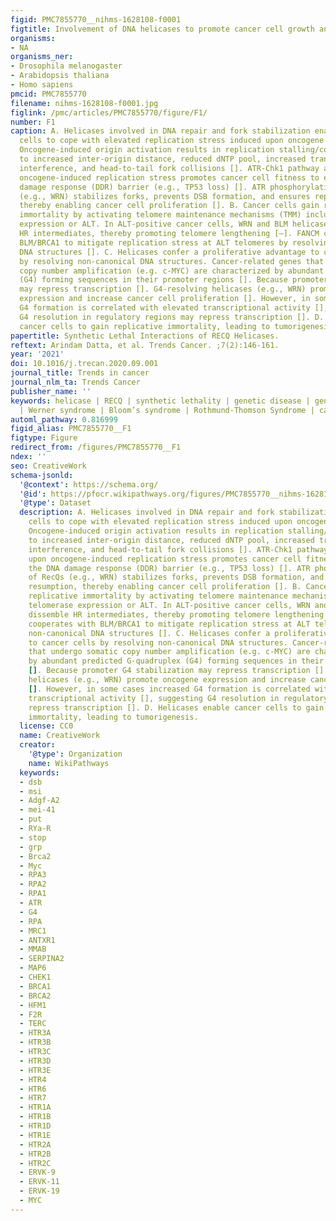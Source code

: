 ```yaml
---
figid: PMC7855770__nihms-1628108-f0001
figtitle: Involvement of DNA helicases to promote cancer cell growth and tumor development
organisms:
- NA
organisms_ner:
- Drosophila melanogaster
- Arabidopsis thaliana
- Homo sapiens
pmcid: PMC7855770
filename: nihms-1628108-f0001.jpg
figlink: /pmc/articles/PMC7855770/figure/F1/
number: F1
caption: A. Helicases involved in DNA repair and fork stabilization enable cancer
  cells to cope with elevated replication stress induced upon oncogene activation.
  Oncogene-induced origin activation results in replication stalling/collapse due
  to increased inter-origin distance, reduced dNTP pool, increased transcription-replication
  interference, and head-to-tail fork collisions []. ATR-Chk1 pathway activation upon
  oncogene-induced replication stress promotes cancer cell fitness to evade the DNA
  damage response (DDR) barrier (e.g., TP53 loss) []. ATR phosphorylation of RecQs
  (e.g., WRN) stabilizes forks, prevents DSB formation, and ensures replication resumption,
  thereby enabling cancer cell proliferation []. B. Cancer cells gain replicative
  immortality by activating telomere maintenance mechanisms (TMM) including telomerase
  expression or ALT. In ALT-positive cancer cells, WRN and BLM helicases dissemble
  HR intermediates, thereby promoting telomere lengthening [–]. FANCM cooperates with
  BLM/BRCA1 to mitigate replication stress at ALT telomeres by resolving non-canonical
  DNA structures []. C. Helicases confer a proliferative advantage to cancer cells
  by resolving non-canonical DNA structures. Cancer-related genes that undergo somatic
  copy number amplification (e.g. c-MYC) are characterized by abundant predicted G-quadruplex
  (G4) forming sequences in their promoter regions []. Because promoter G4 stabilization
  may repress transcription []. G4-resolving helicases (e.g., WRN) promote oncogene
  expression and increase cancer cell proliferation []. However, in some cases increased
  G4 formation is correlated with elevated transcriptional activity [], suggesting
  G4 resolution in regulatory regions may repress transcription []. D. Helicases enable
  cancer cells to gain replicative immortality, leading to tumorigenesis.
papertitle: Synthetic Lethal Interactions of RECQ Helicases.
reftext: Arindam Datta, et al. Trends Cancer. ;7(2):146-161.
year: '2021'
doi: 10.1016/j.trecan.2020.09.001
journal_title: Trends in cancer
journal_nlm_ta: Trends Cancer
publisher_name: ''
keywords: helicase | RECQ | synthetic lethality | genetic disease | genomic stability
  | Werner syndrome | Bloom’s syndrome | Rothmund-Thomson Syndrome | cancer
automl_pathway: 0.816999
figid_alias: PMC7855770__F1
figtype: Figure
redirect_from: /figures/PMC7855770__F1
ndex: ''
seo: CreativeWork
schema-jsonld:
  '@context': https://schema.org/
  '@id': https://pfocr.wikipathways.org/figures/PMC7855770__nihms-1628108-f0001.html
  '@type': Dataset
  description: A. Helicases involved in DNA repair and fork stabilization enable cancer
    cells to cope with elevated replication stress induced upon oncogene activation.
    Oncogene-induced origin activation results in replication stalling/collapse due
    to increased inter-origin distance, reduced dNTP pool, increased transcription-replication
    interference, and head-to-tail fork collisions []. ATR-Chk1 pathway activation
    upon oncogene-induced replication stress promotes cancer cell fitness to evade
    the DNA damage response (DDR) barrier (e.g., TP53 loss) []. ATR phosphorylation
    of RecQs (e.g., WRN) stabilizes forks, prevents DSB formation, and ensures replication
    resumption, thereby enabling cancer cell proliferation []. B. Cancer cells gain
    replicative immortality by activating telomere maintenance mechanisms (TMM) including
    telomerase expression or ALT. In ALT-positive cancer cells, WRN and BLM helicases
    dissemble HR intermediates, thereby promoting telomere lengthening [–]. FANCM
    cooperates with BLM/BRCA1 to mitigate replication stress at ALT telomeres by resolving
    non-canonical DNA structures []. C. Helicases confer a proliferative advantage
    to cancer cells by resolving non-canonical DNA structures. Cancer-related genes
    that undergo somatic copy number amplification (e.g. c-MYC) are characterized
    by abundant predicted G-quadruplex (G4) forming sequences in their promoter regions
    []. Because promoter G4 stabilization may repress transcription []. G4-resolving
    helicases (e.g., WRN) promote oncogene expression and increase cancer cell proliferation
    []. However, in some cases increased G4 formation is correlated with elevated
    transcriptional activity [], suggesting G4 resolution in regulatory regions may
    repress transcription []. D. Helicases enable cancer cells to gain replicative
    immortality, leading to tumorigenesis.
  license: CC0
  name: CreativeWork
  creator:
    '@type': Organization
    name: WikiPathways
  keywords:
  - dsb
  - msi
  - Adgf-A2
  - mei-41
  - put
  - RYa-R
  - stop
  - grp
  - Brca2
  - Myc
  - RPA3
  - RPA2
  - RPA1
  - ATR
  - G4
  - RPA
  - MRC1
  - ANTXR1
  - MMAB
  - SERPINA2
  - MAP6
  - CHEK1
  - BRCA1
  - BRCA2
  - HFM1
  - F2R
  - TERC
  - HTR3A
  - HTR3B
  - HTR3C
  - HTR3D
  - HTR3E
  - HTR4
  - HTR6
  - HTR7
  - HTR1A
  - HTR1B
  - HTR1D
  - HTR1E
  - HTR2A
  - HTR2B
  - HTR2C
  - ERVK-9
  - ERVK-11
  - ERVK-19
  - MYC
---
```

